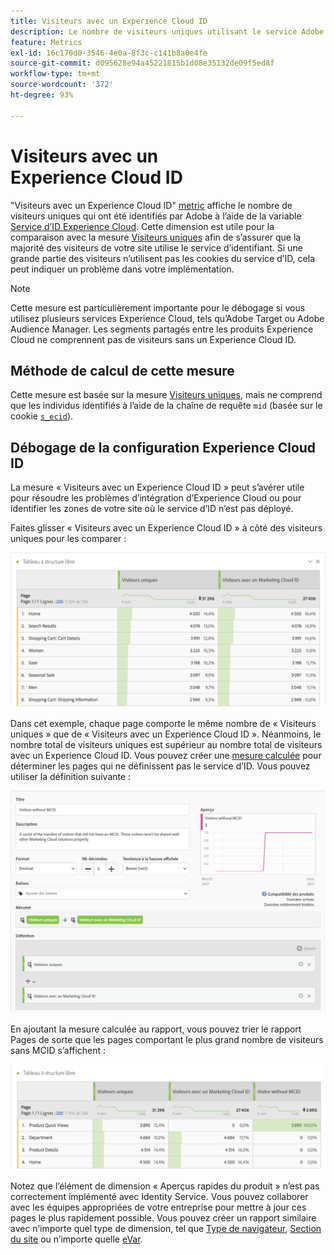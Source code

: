 ```yaml
---
title: Visiteurs avec un Experience Cloud ID
description: Le nombre de visiteurs uniques utilisant le service Adobe Experience Cloud ID.
feature: Metrics
exl-id: 16c170d0-3546-4e0a-8f3c-c141b8a0e4fe
source-git-commit: d095628e94a45221815b1d08e35132de09f5ed8f
workflow-type: tm+mt
source-wordcount: '372'
ht-degree: 93%

---
```


# Visiteurs avec un Experience Cloud ID

&quot;Visiteurs avec un Experience Cloud ID&quot; [metric](overview.md) affiche le nombre de visiteurs uniques qui ont été identifiés par Adobe à l’aide de la variable [Service d’ID Experience Cloud](https://experienceleague.adobe.com/docs/id-service/using/home.html?lang=fr). Cette dimension est utile pour la comparaison avec la mesure [Visiteurs uniques](unique-visitors.md) afin de s’assurer que la majorité des visiteurs de votre site utilise le service d’identifiant. Si une grande partie des visiteurs n’utilisent pas les cookies du service d’ID, cela peut indiquer un problème dans votre implémentation.

>[!NOTE]
>
>Cette mesure est particulièrement importante pour le débogage si vous utilisez plusieurs services Experience Cloud, tels qu’Adobe Target ou Adobe Audience Manager. Les segments partagés entre les produits Experience Cloud ne comprennent pas de visiteurs sans un Experience Cloud ID.

## Méthode de calcul de cette mesure

Cette mesure est basée sur la mesure [Visiteurs uniques](unique-visitors.md), mais ne comprend que les individus identifiés à l’aide de la chaîne de requête `mid` (basée sur le cookie [`s_ecid`](https://experienceleague.adobe.com/docs/core-services/interface/ec-cookies/cookies-analytics.html?lang=fr)).

## Débogage de la configuration Experience Cloud ID

La mesure « Visiteurs avec un Experience Cloud ID » peut s’avérer utile pour résoudre les problèmes d’intégration d’Experience Cloud ou pour identifier les zones de votre site où le service d’ID n’est pas déployé.

Faites glisser « Visiteurs avec un Experience Cloud ID » à côté des visiteurs uniques pour les comparer :

![Comparaison avec les visiteurs uniques](assets/metric-mcvid1.png)

Dans cet exemple, chaque page comporte le même nombre de « Visiteurs uniques » que de « Visiteurs avec un Experience Cloud ID ». Néanmoins, le nombre total de visiteurs uniques est supérieur au nombre total de visiteurs avec un Experience Cloud ID. Vous pouvez créer une [mesure calculée](../c-calcmetrics/cm-overview.md) pour déterminer les pages qui ne définissent pas le service d’ID. Vous pouvez utiliser la définition suivante :

![Définition de la mesure calculée](assets/metric-mcvid2.png)

En ajoutant la mesure calculée au rapport, vous pouvez trier le rapport Pages de sorte que les pages comportant le plus grand nombre de visiteurs sans MCID s’affichent :

![Pages sans service d’ID](assets/metric-mcvid3.png)

Notez que l’élément de dimension « Aperçus rapides du produit » n’est pas correctement implémenté avec Identity Service. Vous pouvez collaborer avec les équipes appropriées de votre entreprise pour mettre à jour ces pages le plus rapidement possible. Vous pouvez créer un rapport similaire avec n’importe quel type de dimension, tel que [Type de navigateur](../dimensions/browser-type.md), [Section du site](../dimensions/site-section.md) ou n’importe quelle [eVar](../dimensions/evar.md).
